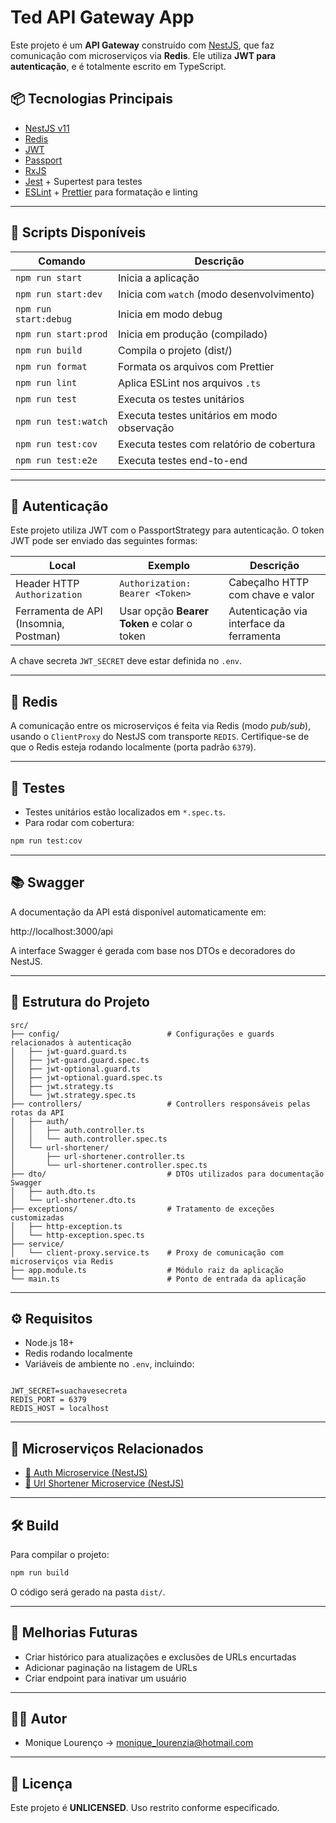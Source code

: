 # Ted API Gateway App

Este projeto é um **API Gateway** construído com [NestJS](https://nestjs.com/), que faz comunicação com microserviços via **Redis**. Ele utiliza **JWT para autenticação**, e é totalmente escrito em TypeScript.

## 📦 Tecnologias Principais

- [NestJS v11](https://docs.nestjs.com/)
- [Redis](https://redis.io/)
- [JWT](https://jwt.io/)
- [Passport](https://www.passportjs.org/)
- [RxJS](https://rxjs.dev/)
- [Jest](https://jestjs.io/) + Supertest para testes
- [ESLint](https://eslint.org/) + [Prettier](https://prettier.io/) para formatação e linting

---

## 🚀 Scripts Disponíveis

| Comando               | Descrição                                        |
|----------------------|--------------------------------------------------|
| `npm run start`      | Inicia a aplicação                              |
| `npm run start:dev`  | Inicia com `watch` (modo desenvolvimento)       |
| `npm run start:debug`| Inicia em modo debug                            |
| `npm run start:prod` | Inicia em produção (compilado)                  |
| `npm run build`      | Compila o projeto (dist/)                       |
| `npm run format`     | Formata os arquivos com Prettier                |
| `npm run lint`       | Aplica ESLint nos arquivos `.ts`                |
| `npm run test`       | Executa os testes unitários                     |
| `npm run test:watch` | Executa testes unitários em modo observação     |
| `npm run test:cov`   | Executa testes com relatório de cobertura       |
| `npm run test:e2e`   | Executa testes end-to-end                        |

---

## 🔐 Autenticação

Este projeto utiliza JWT com o PassportStrategy para autenticação. O token JWT pode ser enviado das seguintes formas:

| Local                                 | Exemplo                                     | Descrição                                 |
|----------------------------           |---------------------------------------------|-------------------------------------------|
| Header HTTP `Authorization`           | `Authorization: Bearer <Token>`             | Cabeçalho HTTP com chave e valor          |
| Ferramenta de API (Insomnia, Postman) | Usar opção **Bearer Token** e colar o token | Autenticação via interface da ferramenta  |

A chave secreta `JWT_SECRET` deve estar definida no `.env`.

---

## 🔄 Redis
A comunicação entre os microserviços é feita via Redis (modo *pub/sub*), usando o `ClientProxy` do NestJS com transporte `REDIS`. 
Certifique-se de que o Redis esteja rodando localmente (porta padrão `6379`).

---

## 🧪 Testes

- Testes unitários estão localizados em `*.spec.ts`.
- Para rodar com cobertura:
```bash
npm run test:cov
````

---

## 📚 Swagger
A documentação da API está disponível automaticamente em:

http://localhost:3000/api

A interface Swagger é gerada com base nos DTOs e decoradores do NestJS.

---

## 📁 Estrutura do Projeto

```
src/
├── config/                        # Configurações e guards relacionados à autenticação
│   ├── jwt-guard.guard.ts
│   ├── jwt-guard.guard.spec.ts
│   ├── jwt-optional.guard.ts
│   ├── jwt-optional.guard.spec.ts
│   ├── jwt.strategy.ts
│   └── jwt.strategy.spec.ts
├── controllers/                   # Controllers responsáveis pelas rotas da API
│   ├── auth/
│   │   ├── auth.controller.ts
│   │   └── auth.controller.spec.ts
│   └── url-shortener/
│       ├── url-shortener.controller.ts
│       └── url-shortener.controller.spec.ts
├── dto/                           # DTOs utilizados para documentação Swagger
│   ├── auth.dto.ts
│   └── url-shortener.dto.ts
├── exceptions/                    # Tratamento de exceções customizadas
│   ├── http-exception.ts
│   └── http-exception.spec.ts
├── service/                       
│   └── client-proxy.service.ts    # Proxy de comunicação com microserviços via Redis
├── app.module.ts                  # Módulo raiz da aplicação
└── main.ts                        # Ponto de entrada da aplicação

```

---

## ⚙️ Requisitos

* Node.js 18+
* Redis rodando localmente
* Variáveis de ambiente no `.env`, incluindo:

```

JWT_SECRET=suachavesecreta
REDIS_PORT = 6379
REDIS_HOST = localhost

```
---

## 🔗 Microserviços Relacionados

- [🔐 Auth Microservice (NestJS)](https://github.com/MoniqueMiko/ted-auth-microservice)
- [🧩 Url Shortener Microservice (NestJS)](https://github.com/MoniqueMiko/ted-url-shortener-microservice)

---

## 🛠️ Build

Para compilar o projeto:

```bash
npm run build
```

O código será gerado na pasta `dist/`.

---

## 🧭 Melhorias Futuras

- Criar histórico para atualizações e exclusões de URLs encurtadas  
- Adicionar paginação na listagem de URLs  
- Criar endpoint para inativar um usuário  

---

## 🧑‍💻 Autor
- Monique Lourenço -> monique_lourenzia@hotmail.com
---

## 📄 Licença

Este projeto é **UNLICENSED**. Uso restrito conforme especificado.

`````